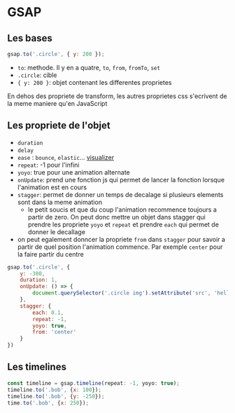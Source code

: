 # GSAP

## Les bases

```js
gsap.to('.circle', { y: 200 });
```

- `to`: methode. Il y en a quatre, `to`, `from`, `fromTo`, `set`
- `.circle`: cible
- `{ y: 200 }`: objet contenant les differentes proprietes

En dehos des propriete de transform, les autres proprietes css s'ecrivent de la meme maniere qu'en JavaScript

## Les propriete de l'objet

- `duration`
- `delay`
- `ease` : `bounce`, `elastic`... [visualizer](https://greensock.com/docs/v3/Eases)
- `repeat`: -1 pour l'infini
- `yoyo`: true pour une animation alternate
- `onUpdate`: prend une fonction js qui permet de lancer la fonction lorsque l'animation est en cours
- `stagger`: permet de donner un temps de decalage si plusieurs elements sont dans la meme animation
  - le petit soucis et que du coup l'animation recommence toujours a partir de zero. On peut donc mettre un objet dans stagger qui prendre les propriete `yoyo` et `repeat` et prendre `each` qui permet de donner le decallage
- on peut egalement donncer la propriete `from` dans `stagger` pour savoir a partir de quel position l'animation commence. Par exemple `center` pour la faire partir du centre

```js
gsap.to('.circle', {
    y: -300,
    duration: 1,
    onUpdate: () => {
        document.querySelector('.circle img').setAttribute('src', 'hello.png')
    },
    stagger: {
        each: 0.1,
        repeat: -1,
        yoyo: true,
        from: 'center'
    }
})
```

## Les timelines

```js
const timeline = gsap.timeline(repeat: -1, yoyo: true);
timeline.to('.bob', {x: 100});
timeline.to('.bob', {y: -250});
time.to('.bob', {x: 250});
```
